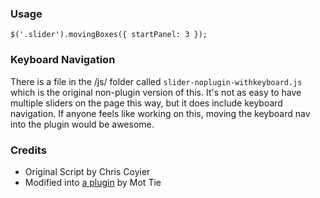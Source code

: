 ### Usage

	$('.slider').movingBoxes({ startPanel: 3 });
	
### Keyboard Navigation

There is a file in the /js/ folder called `slider-noplugin-withkeyboard.js` which is the original non-plugin
version of this. It's not as easy to have multiple sliders on the page this way, but it does include 
keyboard navigation. If anyone feels like working on this, moving the keyboard nav into the plugin would 
be awesome.

### Credits

- Original Script by Chris Coyier
- Modified into [a plugin](http://wowmotty.blogspot.com/2010/06/moving-boxes-updated.html) by Mot Tie 